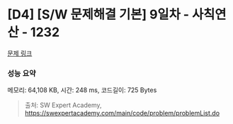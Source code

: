 # [D4] [S/W 문제해결 기본] 9일차 - 사칙연산 - 1232 

[문제 링크](https://swexpertacademy.com/main/code/problem/problemDetail.do?contestProbId=AV141J8KAIcCFAYD) 

### 성능 요약

메모리: 64,108 KB, 시간: 248 ms, 코드길이: 725 Bytes



> 출처: SW Expert Academy, https://swexpertacademy.com/main/code/problem/problemList.do